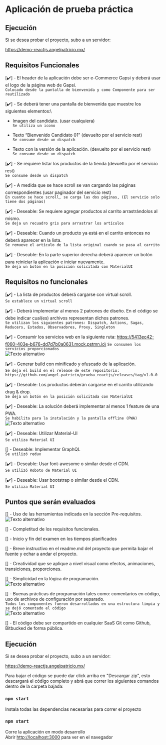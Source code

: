 
# Aplicación de prueba práctica
## Ejecución

Si se desea probar el proyecto, subo a un servidor:

https://demo-reactjs.angelpatricio.mx/
  

## Requisitos Funcionales


[✔️] - El header de la aplicación debe ser e-Commerce Gapsi y deberá usar el logo de la página web de Gapsi.\
`Colocado desde la pantalla de bienvenida y como Componente para ser reutilizado`

[✔️] - Se deberá tener una pantalla de bienvenida que muestre los siguientes elementos:\

- Imagen del candidato. (usar cualquiera)\
`Se utiliza un icono`

- Texto “Bienvenido Candidato 01” (devuelto por el servicio rest)\
`Se consume desde un dispatch`

- Texto con la versión de la aplicación. (devuelto por el servicio rest)\
`Se consume desde un dispatch`

[✔️] - Se requiere listar los productos de la tienda (devuelto por el servicio rest)\
`Se consume desde un dispatch`

[✔️] - A medida que se hace scroll se van cargando las páginas correspondientes (usar paginador del servicio rest)\
`En cuanto se hace scroll, se carga las dos páginas, (El servicio solo tiene dos páginas)`

[✔️] - Deseable: Se requiere agregar productos al carrito arrastrándolos al mismo.\
`Se deja un recuadro gris para arrastrar los artículos`

[✔️] - Deseable: Cuando un producto ya está en el carrito entonces no deberá aparecer en la lista.\
`Se remueve el artículo de la lista original cuando se pasa al carrito`

[✔️] - Deseable: En la parte superior derecha deberá aparecer un botón para reiniciar la aplicación e iniciar nuevamente.\
`Se deja un botón en la posición solicitada con MaterialUI`

## Requisitos no funcionales

[✔️] - La lista de productos deberá cargarse con virtual scroll.\
`Se establece un virtual scroll`

[✔️] - Deberá implementar al menos 2 patrones de diseño. En el código se debe indicar cual(es) archivos representan dichos patrones.\
`Se utilizan los siguientes patrones: Dispatch, Actions, Sagas, Reducers, Estados, Observadores, Proxy, Singleton`

[✔️] - Consumir los servicios web en la siguiente ruta: https://5413ec42-f060-403e-b676-dd7d7b0a0631.mock.pstmn.io\
`Se consumen los servicios proporcionados`\
![Texto alternativo](https://angelpatricio.mx/images/6.png)

[✔️] - Generar build con minificado y ofuscado de la aplicación.\
`Se deja el build en el release de este repositorio: https://github.com/angel-patricio/prueba_reactjs/releases/tag/v1.0.0`

[✔️] - Deseable: Los productos deberán cargarse en el carrito utilizando drag & drop.\
`Se deja un botón en la posición solicitada con MaterialUI`

[✔️] - Deseable: La solución deberá implementar al menos 1 feature de una PWA.\
`Se habilita para la instalación y la pantalla offline (PWA)`\
![Texto alternativo](https://angelpatricio.mx/images/5.png)

[✔️] - Deseable: Utilizar Material-UI\
`Se utiliza Material UI`

[] - Deseable: Implementar GraphQL\
`Se utilizó redux`

[✔️] - Deseable: Usar font-awesome o similar desde el CDN.\
`Se utilizó Roboto de Material UI`

[✔️] - Deseable: Usar bootstrap o similar desde el CDN.\
`Se utiliza Material UI`

## Puntos que serán evaluados
[] - Uso de las herramientas indicada en la sección Pre-requisitos.\
![Texto alternativo](https://angelpatricio.mx/images/4.png)

[] - Completitud de los requisitos funcionales.

[] - Inicio y fin del examen en los tiempos planificados

[] - Breve instructivo en el readme.md del proyecto que permita bajar el fuente y echar a andar el proyecto.

[] - Creatividad que se aplique a nivel visual como efectos, animaciones, transiciones, proporciones.

[] - Simplicidad en la lógica de programación.\
![Texto alternativo](https://angelpatricio.mx/images/2.png)

[] - Buenas prácticas de programación tales como: comentarios en código, uso de archivos de configuración por separado.\
`Todos los componentes fueron desarrollados en una estructura limpia y se dejó comentado el código`\
![Texto alternativo](https://angelpatricio.mx/images/3.png)


[] - El código debe ser compartido en cualquier SaaS Git como Github, Bitbucked de forma pública.

## Ejecución

Si se desea probar el proyecto, subo a un servidor:

https://demo-reactjs.angelpatricio.mx/

Para bajar el código se puede dar click arriba en "Descargar zip", esto descargará el código completo y abrá que correr los siguientes comandos dentro de la carpeta bajada:

### `npm start`

Instala todas las dependencias necesarias para correr el proyecto

### `npm start`

Corre la aplicación en modo desarrollo\
Abrir [http://localhost:3000](http://localhost:3000) para ver en el navegador
